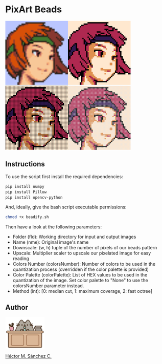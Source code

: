 # PixArt Beads


<img src="./media/sami.png" height="200px"><img src="./media/B-SGB_M1A-sami.png" height="200px" ><img src="./media/C-SGB_M1A-sami.png" height="200px"><img src="./media/D-SGB_M1A-sami.png" height="200px">

## Instructions

To use the script first install the required dependencies:

```bash
pip install numpy
pip install Pillow
pip install opencv-python
```

And, ideally, give the bash script executable permissions:

```bash
chmod +x beadify.sh
```


Then have a look at the following parameters:

* Folder (fld): Working directory for input and output images
* Name (nme): Original image's name
* Downscale: (w, h) tuple of the number of pixels of our beads pattern
* Upscale: Multiplier scaler to upscale our pixelated image for easy reading
* Colors Number (colorsNumber): Number of colors to be used in the quantization process (overridden if the color palette is provided)
* Color Palette (colorPalette): List of HEX values to be used in the quantization of the image. Set color palette to "None" to use the colorsNumber parameter instead.
* Method (int): [0: median cut, 1: maximum coverage, 2: fast octree]



##  Author

<img src="./media/pusheen.jpg" height="100px" align="middle"><br>

[Héctor M. Sánchez C.](https://chipdelmal.github.io/)
